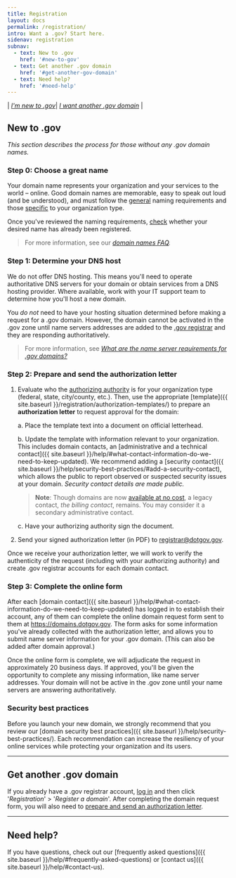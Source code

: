 ```yaml
---
title: Registration
layout: docs
permalink: /registration/
intro: Want a .gov? Start here.
sidenav: registration
subnav:
  - text: New to .gov
    href: '#new-to-gov'
  - text: Get another .gov domain
    href: '#get-another-gov-domain'
  - text: Need help?
    href: '#need-help'
---
```


| _[I'm new to .gov](#new-to-gov)_| _[I want another .gov domain](#get-another-gov-domain)_ |

## New to .gov
*This section describes the process for those without any .gov domain names.*

### Step 0: Choose a great name
Your domain name represents your organization and your services to the world – online. Good domain names are memorable, easy to speak out loud (and be understood), and must follow the [general]({{_site.baseurl_}}/registration/requirements/#naming-requirements) naming requirements and those [specific]({{_site.baseurl_/registration/requirements/#specific-requirements}}) to your organization type.

Once you've reviewed the naming requirements, [check](https://domains.dotgov.gov/dotgov-web/registration/whois.xhtml) whether your desired name has already been registered.

> For more information, see our *[domain names FAQ]({{_site.baseurl}}/help/#domain-names).*

### Step 1: Determine your DNS host
We do not offer DNS hosting. This means you'll need to operate authoritative DNS servers for your domain or obtain services from a DNS hosting provider. Where available, work with your IT support team to determine how you'll host a new domain.

You _do not_ need to have your hosting situation determined before making a request for a .gov domain. However, the domain cannot be activated in the .gov zone until name servers addresses are added to the [.gov registrar](https://domains.dotgov.gov) and they are responding authoritatively.

> For more information, see *[What are the name server requirements for .gov domains?]({{_site.baseurl}}/help/#what-are-the-name-server-requirements-for-gov-domains)*

### Step 2: Prepare and send the authorization letter

1. Evaluate who the [authorizing authority]({{site.baseurl}}/help/#whats-an-authorizing-authority-and-who-is-ours) is for your organization type (federal, state, city/county, etc.). Then, use the appropriate [template]({{ site.baseurl }}/registration/authorization-templates/) to prepare an **authorization letter** to request approval for the domain:

    a. Place the template text into a document on official letterhead.

    b. Update the template with information relevant to your organization. This includes domain contacts, an [administrative and a technical contact]({{ site.baseurl }}/help/#what-contact-information-do-we-need-to-keep-updated). We recommend adding a [security contact]({{ site.baseurl }}/help/security-best-practices/#add-a-security-contact), which allows the public to report observed or suspected security issues at your domain. *Security contact details are made public.*
      > **Note**: Though domains are now [available at no cost]({{site.baseurl}}/2021/4/27/a-new-day-for-gov/), a legacy contact, *the billing contact*, remains. You may consider it a secondary administrative contact.

    c. Have your authorizing authority sign the document.

2. Send your signed authorization letter (in PDF) to <registrar@dotgov.gov>.

Once we receive your authorization letter, we will work to verify the authenticity of the request (including with your authorizing authority) and create .gov registrar accounts for each domain contact.

### Step 3: Complete the online form

After each [domain contact]({{ site.baseurl }}/help/#what-contact-information-do-we-need-to-keep-updated) has logged in to establish their account, any of them can complete the online domain request form sent to them at <https://domains.dotgov.gov>. The form asks for some information you've already collected with the authorization letter, and allows you to submit name server information for your .gov domain. (This can also be added after domain approval.)

Once the online form is complete, we will adjudicate the request in approximately 20 business days. If approved, you'll be given the opportunity to complete any missing information, like name server addresses. Your domain will not be active in the .gov zone until your name servers are answering authoritatively.

### Security best practices

Before you launch your new domain, we strongly recommend that you review our [domain security best practices]({{ site.baseurl }}/help/security-best-practices/). Each recommendation can increase the resiliency of your online services while protecting your organization and its users.

***

## Get another .gov domain

If you already have a .gov registrar account, [log in](https://domains.dotgov.gov) and then click '_Registration_' > '_Register a domain_'. After completing the domain request form, you will also need to [prepare and send an authorization letter](#step-1-prepare-and-send-the-authorization-letter).

***

## Need help?

If you have questions, check out our [frequently asked questions]({{ site.baseurl }}/help/#frequently-asked-questions) or [contact us]({{ site.baseurl }}/help/#contact-us).
